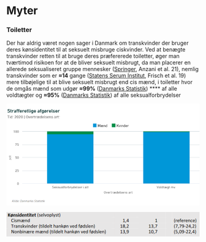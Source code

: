 # Myter

### Toiletter

Der har aldrig været nogen sager i Danmark om transkvinder der bruger deres kønsidentitet til at seksuelt misbruge ciskvinder. Ved at benægte transkvinder retten til at bruge deres præfererede toiletter, øger man tværtimod risikoen for at de bliver seksuelt misbrugt, da man placerer en allerede seksualiseret gruppe mennesker ([Springer](https://link.springer.com/article/10.1007/s10508-021-01935-8), Anzani et al. 21), nemlig transkvinder som er **≈14** gange ([Statens Serum Institut](https://files.projektsexus.dk/2019-10-26\_SEXUS-rapport\_2017-2018.pdf), Frisch et al. 19) mere tilbøjelige til at blive seksuelt misbrugt end cis mænd, i toiletter hvor de omgås mænd som udgør **≈99%** ([Danmarks Statistik](https://www.dst.dk/da/Statistik/emner/sociale-forhold/kriminalitet/domme)) **** af alle voldtægter og **≈95%** ([Danmarks Statistik](https://www.dst.dk/da/Statistik/emner/sociale-forhold/kriminalitet/domme)) af alle seksualforbrydelser

![Danmarks Statistik](<../../.gitbook/assets/billede (1).png>)

![Statens Serum Institut, Frisch et al. 19, Tabel 7.08](<../../.gitbook/assets/billede (6) (1).png>)

